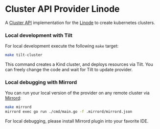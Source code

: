 # Cluster API Provider Linode
A [Cluster API](https://cluster-api.sigs.k8s.io/) implementation for the [Linode](https://www.linode.com/) to create kubernetes clusters.

### Local development with Tilt

For local development execute the following `make` target:

```bash
make tilt-cluster
```

This command creates a Kind cluster, and deploys resources via Tilt. You can freely change the code and wait for Tilt to update provider.

### Local debugging with Mirrord

You can run your local version of the provider on any remote cluster via [Mirrord](https://github.com/metalbear-co/mirrord):

```bash
make mirrord
mirrord exec go run ./cmd/main.go -f .mirrord/mirrord.json
```

For local debugging, please install Mirrord plugin into your favorite IDE.
